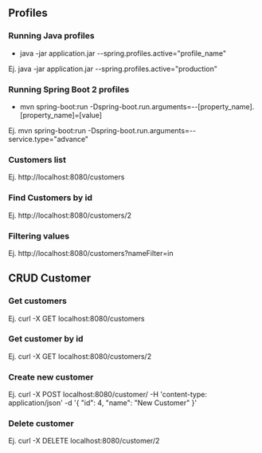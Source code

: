 ## Profiles

### Running Java profiles

* java -jar application.jar --spring.profiles.active="profile_name"

Ej. java -jar application.jar --spring.profiles.active="production"

### Running Spring Boot 2 profiles
* mvn spring-boot:run -Dspring-boot.run.arguments=--[property_name].[property_name]=[value]

Ej. mvn spring-boot:run -Dspring-boot.run.arguments=--service.type="advance"

### Customers list
Ej. http://localhost:8080/customers

### Find Customers by id
Ej. http://localhost:8080/customers/2

### Filtering values
Ej. http://localhost:8080/customers?nameFilter=in

## CRUD Customer

### Get customers
Ej. curl -X GET localhost:8080/customers

### Get customer by id
Ej. curl -X GET localhost:8080/customers/2

### Create new customer
Ej. curl -X POST localhost:8080/customer/ -H 'content-type: application/json' -d '{
                                                                                  "id": 4,
                                                                                  "name": "New Customer"
                                                                              }'

### Delete customer
Ej. curl -X DELETE localhost:8080/customer/2

